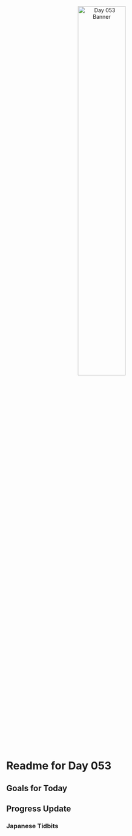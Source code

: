 <div align="center">
 <img src="../../Images/image_053.jpg" alt="Day 053 Banner" width="50%">
</div>

# Readme for Day 053

## Goals for Today

## Progress Update

### Japanese Tidbits

